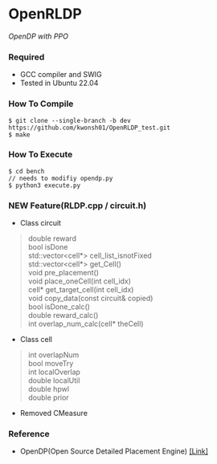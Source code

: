 # OpenRLDP
*OpenDP with PPO*

### Required
* GCC compiler and SWIG
* Tested in Ubuntu 22.04

### How To Compile
    $ git clone --single-branch -b dev https://github.com/kwonsh01/OpenRLDP_test.git
    $ make

### How To Execute
    $ cd bench
    // needs to modifiy opendp.py
    $ python3 execute.py

### NEW Feature(RLDP.cpp / circuit.h)  
* Class circuit  
>double reward  
>bool isDone  
>std::vector<cell*> cell_list_isnotFixed  
>std::vector<cell*> get_Cell()  
>void pre_placement()  
>void place_oneCell(int cell_idx)  
>cell* get_target_cell(int cell_idx)  
>void copy_data(const circuit& copied)  
>bool isDone_calc()  
>double reward_calc()  
>int overlap_num_calc(cell* theCell)  
* Class cell
>int overlapNum  
>bool moveTry  
>int localOverlap  
>double localUtil  
>double hpwl  
>double prior    
* Removed CMeasure

### Reference
* OpenDP(Open Source Detailed Placement Engine) [[Link]](https://github.com/sanggido/OpenDP/tree/master)